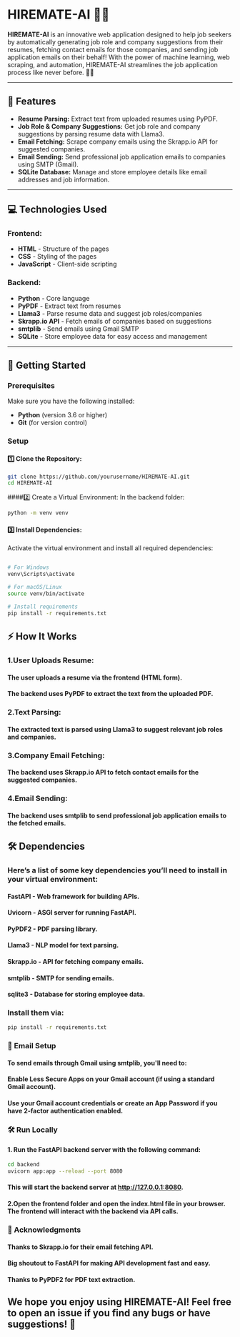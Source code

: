 # HIREMATE-AI 🚀💼

**HIREMATE-AI** is an innovative web application designed to help job seekers by automatically generating job role and company suggestions from their resumes, fetching contact emails for those companies, and sending job application emails on their behalf! With the power of machine learning, web scraping, and automation, HIREMATE-AI streamlines the job application process like never before. 🤖✨

---

## 🚀 Features
- **Resume Parsing:** Extract text from uploaded resumes using PyPDF.
- **Job Role & Company Suggestions:** Get job role and company suggestions by parsing resume data with Llama3.
- **Email Fetching:** Scrape company emails using the Skrapp.io API for suggested companies.
- **Email Sending:** Send professional job application emails to companies using SMTP (Gmail).
- **SQLite Database:** Manage and store employee details like email addresses and job information.

---

## 💻 Technologies Used
### Frontend:
- **HTML** - Structure of the pages
- **CSS** - Styling of the pages
- **JavaScript** - Client-side scripting

### Backend:
- **Python** - Core language
- **PyPDF** - Extract text from resumes
- **Llama3** - Parse resume data and suggest job roles/companies
- **Skrapp.io API** - Fetch emails of companies based on suggestions
- **smtplib** - Send emails using Gmail SMTP
- **SQLite** - Store employee data for easy access and management

---

## 🚀 Getting Started

### Prerequisites

Make sure you have the following installed:
- **Python** (version 3.6 or higher)
- **Git** (for version control)

### Setup

#### 1️⃣ Clone the Repository:
```bash
git clone https://github.com/yourusername/HIREMATE-AI.git
cd HIREMATE-AI
```
####2️⃣ Create a Virtual Environment:
In the backend folder:

```bash
python -m venv venv
```
#### 3️⃣ Install Dependencies:
Activate the virtual environment and install all required dependencies:

```bash

# For Windows
venv\Scripts\activate

# For macOS/Linux
source venv/bin/activate

# Install requirements
pip install -r requirements.txt
```
## ⚡ How It Works
### 1.User Uploads Resume:

#### The user uploads a resume via the frontend (HTML form).
#### The backend uses PyPDF to extract the text from the uploaded PDF.
### 2.Text Parsing:

#### The extracted text is parsed using Llama3 to suggest relevant job roles and companies.
### 3.Company Email Fetching:

#### The backend uses Skrapp.io API to fetch contact emails for the suggested companies.
### 4.Email Sending:

#### The backend uses smtplib to send professional job application emails to the fetched emails.

## 🛠️ Dependencies
### Here’s a list of some key dependencies you’ll need to install in your virtual environment:

#### FastAPI - Web framework for building APIs.
#### Uvicorn - ASGI server for running FastAPI.
#### PyPDF2 - PDF parsing library.
#### Llama3 - NLP model for text parsing.
#### Skrapp.io - API for fetching company emails.
#### smtplib - SMTP for sending emails.
#### sqlite3 - Database for storing employee data.

### Install them via:
```bash
pip install -r requirements.txt
```
### 📧 Email Setup
#### To send emails through Gmail using smtplib, you'll need to:

#### Enable Less Secure Apps on your Gmail account (if using a standard Gmail account).
#### Use your Gmail account credentials or create an App Password if you have 2-factor authentication enabled.


### 🛠️ Run Locally
#### 1. Run the FastAPI backend server with the following command:
```bash
cd backend
uvicorn app:app --reload --port 8080
```
#### This will start the backend server at http://127.0.0.1:8080.

#### 2.Open the frontend folder and open the index.html file in your browser. The frontend will interact with the backend via API calls.

### 🌟 Acknowledgments
#### Thanks to Skrapp.io for their email fetching API.
#### Big shoutout to FastAPI for making API development fast and easy.
#### Thanks to PyPDF2 for PDF text extraction.

## We hope you enjoy using HIREMATE-AI! Feel free to open an issue if you find any bugs or have suggestions! 🚀
